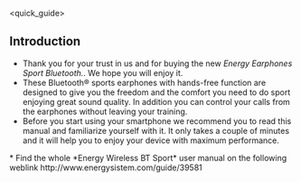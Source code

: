 <quick_guide>
## Introduction

*	Thank you for your trust in us and for buying the new *Energy Earphones Sport Bluetooth.*. We hope you will enjoy it.
*	These Bluetooth® sports earphones with hands-free function are designed to give you the freedom and the comfort you need to do sport enjoying great sound quality.  In addition you can control your calls from the earphones without leaving your training.
*	Before you start using your smartphone we recommend you to read this manual and familiarize yourself with it. It only takes a couple of minutes and it will help you to enjoy your device with maximum performance.

<unique> 
* Find the whole *Energy Wireless BT Sport* user manual on the following weblink http://www.energysistem.com/guide/39581 </unique> </quick_guide>
